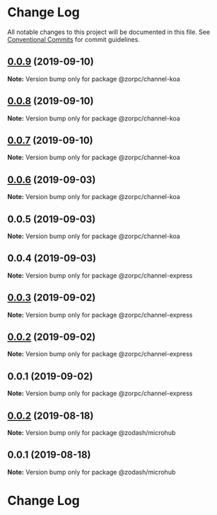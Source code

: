# Change Log

All notable changes to this project will be documented in this file.
See [Conventional Commits](https://conventionalcommits.org) for commit guidelines.

## [0.0.9](https://github.com/zcorky/zodash/compare/@zorpc/channel-koa@0.0.8...@zorpc/channel-koa@0.0.9) (2019-09-10)

**Note:** Version bump only for package @zorpc/channel-koa





## [0.0.8](https://github.com/zcorky/zodash/compare/@zorpc/channel-koa@0.0.7...@zorpc/channel-koa@0.0.8) (2019-09-10)

**Note:** Version bump only for package @zorpc/channel-koa





## [0.0.7](https://github.com/zcorky/zodash/compare/@zorpc/channel-koa@0.0.6...@zorpc/channel-koa@0.0.7) (2019-09-10)

**Note:** Version bump only for package @zorpc/channel-koa





## [0.0.6](https://github.com/zcorky/zodash/compare/@zorpc/channel-koa@0.0.5...@zorpc/channel-koa@0.0.6) (2019-09-03)

**Note:** Version bump only for package @zorpc/channel-koa





## 0.0.5 (2019-09-03)

**Note:** Version bump only for package @zorpc/channel-koa





## 0.0.4 (2019-09-03)

**Note:** Version bump only for package @zorpc/channel-express





## [0.0.3](https://github.com/zcorky/zodash/compare/@zorpc/channel-express@0.0.2...@zorpc/channel-express@0.0.3) (2019-09-02)

**Note:** Version bump only for package @zorpc/channel-express





## [0.0.2](https://github.com/zcorky/zodash/compare/@zorpc/channel-express@0.0.1...@zorpc/channel-express@0.0.2) (2019-09-02)

**Note:** Version bump only for package @zorpc/channel-express





## 0.0.1 (2019-09-02)

**Note:** Version bump only for package @zorpc/channel-express





## [0.0.2](https://github.com/zcorky/zodash/compare/@zodash/microhub@0.0.1...@zodash/microhub@0.0.2) (2019-08-18)

**Note:** Version bump only for package @zodash/microhub





## 0.0.1 (2019-08-18)

**Note:** Version bump only for package @zodash/microhub





# Change Log
